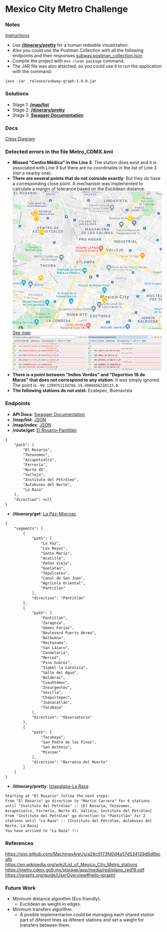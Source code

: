 # Mexico City Metro Challenge

### Notes
[Instructions](_release/Mexico_City_Metro_Challenge.md)  

- Use [**/itinerary/pretty**](http://localhost:8080/subway/api/v1/itinerary/pretty?start=Iztapalapa&end=La%20Raza) for a human redeable visualization.  
- Also you could use the Postman Collection with all the following endpoints and their responses [subway.postman_collection.json](_release/subway.postman_collection.json)  
- Compile the project with `mvn clean package` command.  
- The JAR file was also attached, so you could use it to run the application with the command:  
```
java -jar _release/subway-graph-1.0.0.jar
```

### Solutions
- Stage 1: [**/map/list**](http://localhost:8080/subway/api/v1/map/list)
- Stage 2: [**/itinerary/pretty**](http://localhost:8080/subway/api/v1/itinerary/pretty?start=Iztapalapa&end=La%20Raza)
- Stage 3: [**Swagger Documentation**](http://localhost:8080/subway/api/v1/swagger-ui.html#/main-controller)

### Docs
[Class Diagram](https://gitlab.bunsan.io/angel.garcia/subway-graph/-/blob/master/_release/SubwayGraphClassDiagram.png)

### Detected errors in the file Metro_CDMX.kml
- **Missed "Centro Médico" in the Line 3**: The station does exist and it is associated with Line 9 but there are no coordinates in the list of Line 3 (nor a nearby one).
- **There are several points that do not coincide exactly**: But they do have a corresponding close point. A mechanism was implemented to calculate a margin of tolerance based on the Euclidean distance.
![alt text](_release/ImpreciseStations-Map.png "Map")  
[See map](https://www.google.com/maps/d/u/0/edit?mid=1lZmHGontCqxqGFpb6p1KxlZKCUCFXCGO&usp=sharing)  
![alt text](_release/ImpreciseStations-Report.png "Report")  
- **There is a point between "Indios Verdes" and "Deportivo 18 de Marzo" that does not correspond to any station**: It was simply ignored. The point is `-99.1209751134766.19.4906856228133.0`.
- **The following stations do not exist:** Ecatepec, Buenavista

### Endpoints
- **API Docs**: [Swagger Documentation](http://localhost:8080/subway/api/v1/swagger-ui.html#/main-controller) 
- **/map/list**: [JSON](_release/map_list.json)
- **/map/index**: [JSON](_release/map_index.json)
- **/route/get**: [El Rosario-Pantitlán](http://localhost:8080/subway/api/v1/route/get?start=El%20Rosario&end=Pantitlán)  
```
{
    "path": [
        "El Rosario",
        "Tezozomoc",
        "Azcapotzalco",
        "Ferrería",
        "Norte 45",
        "Vallejo",
        "Instituto del Petróleo",
        "Autobuses del Norte",
        "La Raza"
    ],
    "direction": null
} 
```
- **/itinerary/get**: [La Paz-Mixcoac](http://localhost:8080/subway/api/v1/itinerary/get?start=La%20Paz&end=Mixcoac)  
```
{
    "segments": [
        {
            "path": [
                "La Paz",
                "Los Reyes",
                "Santa María",
                "Acatitla",
                "Peñón Viejo",
                "Guelatao",
                "Tepalcates",
                "Canal de San Juan",
                "Agrícola Oriental",
                "Pantitlán"
            ],
            "direction": "Pantitlán"
        },
        {
            "path": [
                "Pantitlán",
                "Zaragoza",
                "Gómez Farías",
                "Boulevard Puerto Aéreo",
                "Balbuena",
                "Moctezuma",
                "San Lázaro",
                "Candelaria",
                "Merced",
                "Pino Suárez",
                "Isabel la Católica",
                "Salto del Agua",
                "Balderas",
                "Cuauhtémoc",
                "Insurgentes",
                "Sevilla",
                "Chapultepec",
                "Juanacatlán",
                "Tacubaya"
            ],
            "direction": "Observatorio"
        },
        {
            "path": [
                "Tacubaya",
                "San Pedro de los Pinos",
                "San Antonio",
                "Mixcoac"
            ],
            "direction": "Barranca del Muerto"
        }
    ]
} 
```
- **/itinerary/pretty**: [Iztapalapa-La Raza](http://localhost:8080/subway/api/v1/itinerary/pretty?start=Iztapalapa&end=La%20Raza)  
```
Starting at "El Rosario" follow the next steps:
From "El Rosario" go direction to "Martin Carrera" for 6 stations until "Instituto del Petróleo" :: [El Rosario, Tezozomoc, Azcapotzalco, Ferrería, Norte 45, Vallejo, Instituto del Petróleo]
From "Instituto del Petróleo" go direction to "Pantitlán" for 2 stations until "La Raza" :: [Instituto del Petróleo, Autobuses del Norte, La Raza]
You have arrived to "La Raza" !!!
```

### References
https://gist.github.com/MachinesAreUs/a28c0173fd0d4a57d534129d9d6bcafb  
https://en.wikipedia.org/wiki/List_of_Mexico_City_Metro_stations  
https://metro.cdmx.gob.mx/storage/app/media/red/plano_red19.pdf  
https://jgrapht.org/guide/UserOverview#hello-jgrapht  

### Future Work
- Minimum distance algorithm (Eco friendly).
	- Euclidean as weight in edges.
- Minimum transfers algorithm.
	- A posible implementarion could be managing each shared station part of diferent lines as diferent stations and set a weight for transfers between them.
